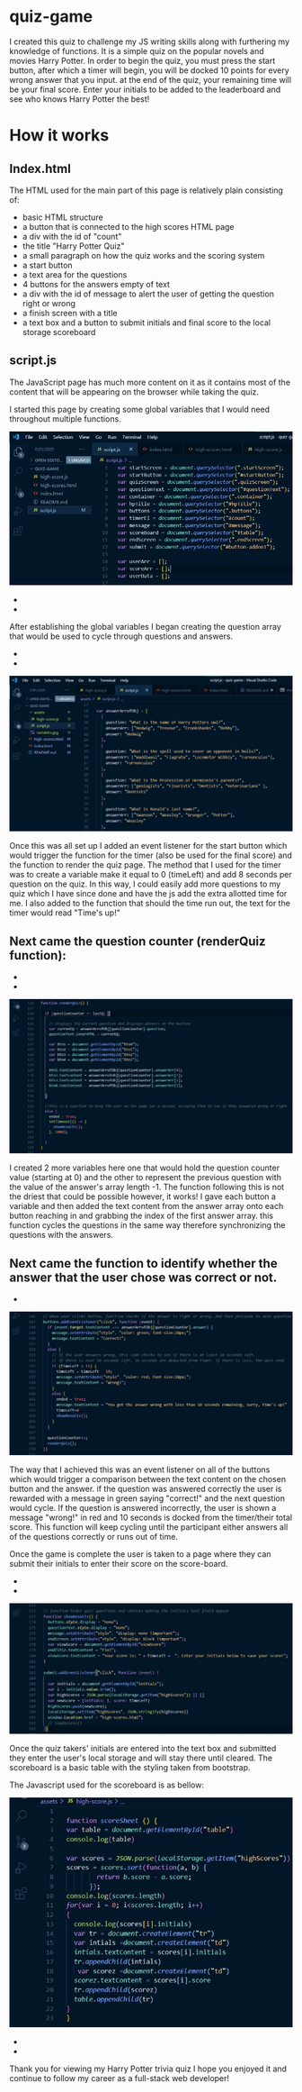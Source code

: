 # quiz-game

I created this quiz to challenge my JS writing skills along with furthering my knowledge of functions. It is a simple quiz on the popular novels and movies Harry Potter. In order to begin the quiz, you must press the start button, after which a timer will begin, you will be docked 10 points for every wrong answer that you input. at the end of the quiz, your remaining time will be your final score. Enter your initials to be added to the leaderboard and see who knows Harry Potter the best! 

# How it works 

<h2> Index.html</h2>

The HTML used for the main part of this page is relatively plain consisting of: 

 - basic HTML structure
 - a button that is connected to the high scores HTML page
 - a div with the id of "count"
 - the title "Harry Potter Quiz"
 - a small paragraph on how the quiz works and the scoring system 
 - a start button 
 - a text area for the questions
 - 4 buttons for the answers empty of text
 - a div with the id of message to alert the user of getting the question right or wrong 
 - a finish screen with a title 
 - a text box and a button to submit initials and final score to the local storage scoreboard

<h2>script.js</h2>

 The JavaScript page has much more content on it as it contains most of the content that will be appearing on the browser while taking the quiz. 

I started this page by creating some global variables that I would need throughout multiple functions. 

<img src=assets/variables.jpg>

-

-


After establishing the global variables I began creating the question array that would be used to cycle through questions and answers.

-

-


<img src=assets/questionArray.jpg>

Once this was all set up I added an event listener for the start button which would trigger the function for the timer (also be used for the final score) and the function to render the quiz page. The method that I used for the timer was to create a variable make it equal to 0 (timeLeft) and add 8 seconds per question on the quiz. In this way, I could easily add more questions to my quiz which I have since done and have the js add the extra allotted time for me. I also added to the function that should the time run out, the text for the timer would read "Time's up!"


<h2>Next came the question counter (renderQuiz function):</h2>

-

-

<img src=assets/questionCount.jpg>

I created 2 more variables here one that would hold the question counter value (starting at 0) and the other to represent the previous question with the value of the answer's array length -1. The function following this is not the driest that could be possible however, it works! I gave each button a variable and then added the text content from the answer array onto each button reaching in and grabbing the index of the first answer array. 
this function cycles the questions in the same way therefore synchronizing the questions with the answers.

Next came the function to identify whether the answer that the user chose was correct or not. 
-

-
<img src=assets/buttons.jpg>

The way that I achieved this was an event listener on all of the buttons which would trigger a comparison between the text content on the chosen button and the answer. if the question was answered correctly the user is rewarded with a message in green saying "correct!" and the next question would cycle. If the question is answered incorrectly, the user is shown a message "wrong!" in red and 10 seconds is docked from the timer/their total score. This function will keep cycling until the participant either answers all of the questions correctly or runs out of time. 

Once the game is complete the user is taken to a page where they can submit their initials to enter their score on the score-board. 

-

-

<img src=assets/score.jpg>

Once the quiz takers' initials are entered into the text box and submitted they enter the user's local storage and will stay there until cleared. 
The scoreboard is a basic table with the styling taken from bootstrap. 

The Javascript used for the scoreboard is as bellow:

<img src=assets/scoreboard.jpg>

-

-

Thank you for viewing my Harry Potter trivia quiz I hope you enjoyed it and continue to follow my career as a full-stack web developer!